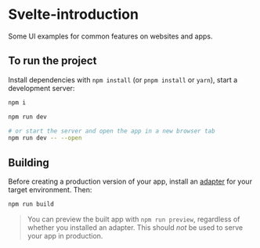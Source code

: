 # Svelte-introduction

Some UI examples for common features on websites and apps.

## To run the project

Install dependencies with `npm install` (or `pnpm install` or `yarn`), start a development server:

```bash
npm i

npm run dev

# or start the server and open the app in a new browser tab
npm run dev -- --open
```

## Building

Before creating a production version of your app, install an [adapter](https://kit.svelte.dev/docs#adapters) for your target environment. Then:

```bash
npm run build
```

> You can preview the built app with `npm run preview`, regardless of whether you installed an adapter. This should _not_ be used to serve your app in production.
